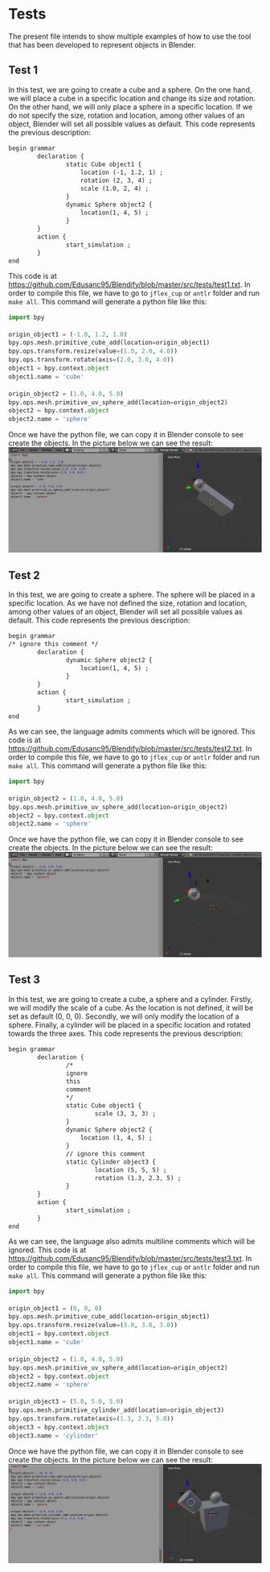 # Tests
The present file intends to show multiple examples of how to use the tool that has been developed
to represent objects in Blender.

## Test 1
In this test, we are going to create a cube and a sphere. On the one hand, we will place a cube in a specific location
and change its size and rotation. On the other hand, we will only place a sphere in a specific location. If we
do not specify the size, rotation and location, among other values of an object, Blender will set all possible values as default.
This code represents the previous description:

```
begin grammar
        declaration {
                static Cube object1 {
                	location (-1, 1.2, 1) ;
                	rotation (2, 3, 4) ;
                	scale (1.0, 2, 4) ;
                }
                dynamic Sphere object2 {
                	location(1, 4, 5) ;
                }
        }
        action {
                start_simulation ;
        }
end
```
This code is at https://github.com/Edusanc95/Blendify/blob/master/src/tests/test1.txt.
In order to compile this file, we have to go to ``jflex_cup`` or ``antlr`` folder and run ``make all``. This command will generate
a python file like this:
```python
import bpy

origin_object1 = (-1.0, 1.2, 1.0)
bpy.ops.mesh.primitive_cube_add(location=origin_object1)
bpy.ops.transform.resize(value=(1.0, 2.0, 4.0))
bpy.ops.transform.rotate(axis=(2.0, 3.0, 4.0))
object1 = bpy.context.object
object1.name = 'cube'

origin_object2 = (1.0, 4.0, 5.0)
bpy.ops.mesh.primitive_uv_sphere_add(location=origin_object2)
object2 = bpy.context.object
object2.name = 'sphere'
```
Once we have the python file, we can copy it in Blender console to see create the objects. In the picture below we can 
see the result:
![Map](https://github.com/Edusanc95/Blendify/blob/master/images/test1.png)

## Test 2
In this test, we are going to create a sphere. The sphere will be placed in a specific location. As we have not defined
the size, rotation and location, among other values of an object, Blender will set all possible values as default.
This code represents the previous description:
```
begin grammar
/* ignore this comment */
        declaration {
                dynamic Sphere object2 {
                	location(1, 4, 5) ;
                }
        }
        action {
                start_simulation ;
        }
end
```
As we can see, the language admits comments which will be ignored. This code is at 
https://github.com/Edusanc95/Blendify/blob/master/src/tests/test2.txt. In order to compile this file, 
we have to go to ``jflex_cup`` or ``antlr`` folder and run ``make all``. This command will generate
a python file like this:
```python
import bpy

origin_object2 = (1.0, 4.0, 5.0)
bpy.ops.mesh.primitive_uv_sphere_add(location=origin_object2)
object2 = bpy.context.object
object2.name = 'sphere'
```
Once we have the python file, we can copy it in Blender console to see create the objects. In the picture below we can 
see the result:
![Map](https://github.com/Edusanc95/Blendify/blob/master/images/test2.png)

## Test 3
In this test, we are going to create a cube, a sphere and a cylinder. Firstly, we will modify the scale of a cube. As the 
location is not defined, it will be set as default (0, 0, 0). Secondly, we will only modify the location of a sphere. Finally,
a cylinder will be placed in a specific location and rotated towards the three axes.
This code represents the previous description:
```
begin grammar
        declaration {
                /*
                ignore
                this
                comment
                */
                static Cube object1 {
                        scale (3, 3, 3) ;
                }
                dynamic Sphere object2 {
                	location (1, 4, 5) ;
                }
                // ignore this comment
                static Cylinder object3 {
                        location (5, 5, 5) ;
                        rotation (1.3, 2.3, 5) ;
                }
        }
        action {
                start_simulation ;
        }
end
```
As we can see, the language also admits multiline comments which will be ignored. This code is at 
https://github.com/Edusanc95/Blendify/blob/master/src/tests/test3.txt. In order to compile this file, 
we have to go to ``jflex_cup`` or ``antlr`` folder and run ``make all``. This command will generate
a python file like this:
```python
import bpy

origin_object1 = (0, 0, 0)
bpy.ops.mesh.primitive_cube_add(location=origin_object1)
bpy.ops.transform.resize(value=(3.0, 3.0, 3.0))
object1 = bpy.context.object
object1.name = 'cube'

origin_object2 = (1.0, 4.0, 5.0)
bpy.ops.mesh.primitive_uv_sphere_add(location=origin_object2)
object2 = bpy.context.object
object2.name = 'sphere'

origin_object3 = (5.0, 5.0, 5.0)
bpy.ops.mesh.primitive_cylinder_add(location=origin_object3)
bpy.ops.transform.rotate(axis=(1.3, 2.3, 5.0))
object3 = bpy.context.object
object3.name = 'cylinder'
```
Once we have the python file, we can copy it in Blender console to see create the objects. In the picture below we can 
see the result:
![Map](https://github.com/Edusanc95/Blendify/blob/master/images/test3.png)
